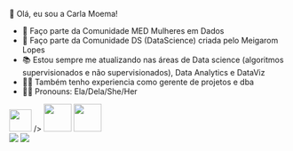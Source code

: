  <!--Texto com apresentação-->
 👋 Olá, eu sou a Carla Moema!

- 🎲 Faço parte da Comunidade MED Mulheres em Dados
- 🎲 Faço parte da Comunidade DS (DataScience) criada pelo Meigarom Lopes
- 📚 Estou sempre me atualizando nas áreas de Data science (algoritmos supervisionados e não supervisionados), Data Analytics e DataViz 
- 👩‍💼 Também tenho experiencia como gerente de projetos e dba
- 👩‍🦱 Pronouns: Ela/Dela/She/Her

<!--Ícones das tecnologias que utilizo/conheço-->
<div>
 <img height="40cm" src="https://cdn.jsdelivr.net/gh/devicons/devicon/icons/python/python-original.svg">  /> <!---PYTHON--->
 <img height="50cm" src="https://cdn.jsdelivr.net/gh/devicons/devicon/icons/oracle/oracle-original.svg" />  <!---ORACLE--->
 <img height="50cm" src="https://cdn.jsdelivr.net/gh/devicons/devicon/icons/microsoftsqlserver/microsoftsqlserver-plain-wordmark.svg" /> <!---SQL SERVER-->
</div>

<!--Ícones+Atalhos para Linkedin e Gmail-->

<div>
 <a href="https://www.linkedin.com/in/carlamoema"><img src="https://img.shields.io/badge/LinkedIn-0077B5?style=for-the-badge&logo=linkedin&logoColor=white" target="_blank"></a>
<a href="mailto:carlamoema@gmail.com"><img src="https://img.shields.io/badge/Gmail-D14836?style=for-the-badge&logo=gmail&logoColor=white" target="_blank"></a>
</div>
          
